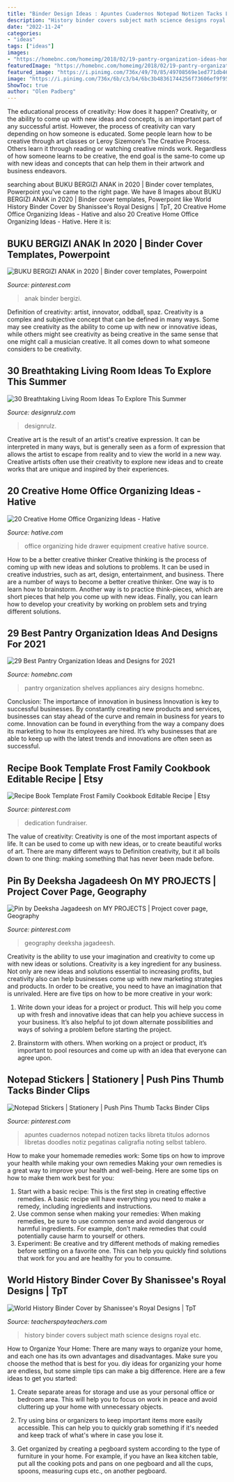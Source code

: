 ```yaml
---
title: "Binder Design Ideas : Apuntes Cuadernos Notepad Notizen Tacks Libreta Titulos Adornos Libretas Doodles Notiz Pegatinas Caligrafia Noting Selbst Tablero"
description: "History binder covers subject math science designs royal etc"
date: "2022-11-24"
categories:
- "ideas"
tags: ["ideas"]
images:
- "https://homebnc.com/homeimg/2018/02/19-pantry-organization-ideas-homebnc.jpg"
featuredImage: "https://homebnc.com/homeimg/2018/02/19-pantry-organization-ideas-homebnc.jpg"
featured_image: "https://i.pinimg.com/736x/49/70/85/49708569e1ed771db4638af9cfaaa434.jpg"
image: "https://i.pinimg.com/736x/6b/c3/b4/6bc3b48361744256f73606ef9f95aa59.jpg"
ShowToc: true
author: "Olen Padberg"
---
```



The educational process of creativity: How does it happen?
Creativity, or the ability to come up with new ideas and concepts, is an important part of any successful artist. However, the process of creativity can vary depending on how someone is educated. Some people learn how to be creative through art classes or Leroy Sizemore’s The Creative Process. Others learn it through reading or watching creative minds work. Regardless of how someone learns to be creative, the end goal is the same-to come up with new ideas and concepts that can help them in their artwork and business endeavors.

	

		
searching about BUKU BERGIZI ANAK in 2020 | Binder cover templates, Powerpoint you've came to the right page. We have 8 Images about BUKU BERGIZI ANAK in 2020 | Binder cover templates, Powerpoint like World History Binder Cover by Shanissee&#039;s Royal Designs | TpT, 20 Creative Home Office Organizing Ideas - Hative and also 20 Creative Home Office Organizing Ideas - Hative. Here it is:
		
    
## BUKU BERGIZI ANAK In 2020 | Binder Cover Templates, Powerpoint

<img loading=lazy src="https://i.pinimg.com/736x/ed/78/bf/ed78bfb6dda26e17a98772dc136feb69.jpg" onerror="this.onerror=null;this.src='https://tse3.mm.bing.net/th?id=OIP.um8z3UJuOvqDs5DwRX_eRQHaKd&amp;pid=15.1';" alt="BUKU BERGIZI ANAK in 2020 | Binder cover templates, Powerpoint">

_Source: pinterest.com_

>anak binder bergizi. 

	

Definition of creativity: artist, innovator, oddball, spaz.
Creativity is a complex and subjective concept that can be defined in many ways. Some may see creativity as the ability to come up with new or innovative ideas, while others might see creativity as being creative in the same sense that one might call a musician creative. It all comes down to what someone considers to be creativity.

    
## 30 Breathtaking Living Room Ideas To Explore This Summer

<img loading=lazy src="https://cdn.designrulz.com/wp-content/uploads/2015/07/MODERN-LIVING-ROOM-DESIGNRULZ-2.png" onerror="this.onerror=null;this.src='https://tse4.mm.bing.net/th?id=OIP.bGmH6bvbPjnb8FgLr6CxSwHaE8&amp;pid=15.1';" alt="30 Breathtaking Living Room Ideas To Explore This Summer">

_Source: designrulz.com_

>designrulz. 

	

Creative art is the result of an artist's creative expression. It can be interpreted in many ways, but is generally seen as a form of expression that allows the artist to escape from reality and to view the world in a new way. Creative artists often use their creativity to explore new ideas and to create works that are unique and inspired by their experiences.

    
## 20 Creative Home Office Organizing Ideas - Hative

<img loading=lazy src="https://hative.com/wp-content/uploads/2014/11/office-organizing-ideas/5-hide-office-equipment-in-drawer.jpg" onerror="this.onerror=null;this.src='https://tse2.mm.bing.net/th?id=OIP.lVQ4CC3McuSrQFPHWMAaXwHaJ_&amp;pid=15.1';" alt="20 Creative Home Office Organizing Ideas - Hative">

_Source: hative.com_

>office organizing hide drawer equipment creative hative source. 

	

How to be a better creative thinker
Creative thinking is the process of coming up with new ideas and solutions to problems. It can be used in creative industries, such as art, design, entertainment, and business. There are a number of ways to become a better creative thinker. One way is to learn how to brainstorm. Another way is to practice think-pieces, which are short pieces that help you come up with new ideas. Finally, you can learn how to develop your creativity by working on problem sets and trying different solutions.

    
## 29 Best Pantry Organization Ideas And Designs For 2021

<img loading=lazy src="https://homebnc.com/homeimg/2018/02/19-pantry-organization-ideas-homebnc.jpg" onerror="this.onerror=null;this.src='https://tse3.mm.bing.net/th?id=OIP.k3G4ZTKKZcB6fbuDLTdkDgHaJ4&amp;pid=15.1';" alt="29 Best Pantry Organization Ideas and Designs for 2021">

_Source: homebnc.com_

>pantry organization shelves appliances airy designs homebnc. 

	

Conclusion: The importance of innovation in business
Innovation is key to successful businesses. By constantly creating new products and services, businesses can stay ahead of the curve and remain in business for years to come. Innovation can be found in everything from the way a company does its marketing to how its employees are hired. It’s why businesses that are able to keep up with the latest trends and innovations are often seen as successful.

    
## Recipe Book Template Frost Family Cookbook Editable Recipe | Etsy

<img loading=lazy src="https://i.pinimg.com/736x/6b/c3/b4/6bc3b48361744256f73606ef9f95aa59.jpg" onerror="this.onerror=null;this.src='https://tse1.mm.bing.net/th?id=OIP.2ULUnpwEjw_Z_pKjXInANgHaJQ&amp;pid=15.1';" alt="Recipe Book Template Frost Family Cookbook Editable Recipe | Etsy">

_Source: pinterest.com_

>dedication fundraiser. 

	

The value of creativity:
Creativity is one of the most important aspects of life. It can be used to come up with new ideas, or to create beautiful works of art. There are many different ways to Definition creativity, but it all boils down to one thing: making something that has never been made before.

    
## Pin By Deeksha Jagadeesh On MY PROJECTS | Project Cover Page, Geography

<img loading=lazy src="https://i.pinimg.com/736x/49/70/85/49708569e1ed771db4638af9cfaaa434.jpg" onerror="this.onerror=null;this.src='https://tse2.mm.bing.net/th?id=OIP.B089Lua8qHwT8QpvQ21XCAHaKJ&amp;pid=15.1';" alt="Pin by Deeksha Jagadeesh on MY PROJECTS | Project cover page, Geography">

_Source: pinterest.com_

>geography deeksha jagadeesh. 

	

Creativity is the ability to use your imagination and creativity to come up with new ideas or solutions.
Creativity is a key ingredient for any business. Not only are new ideas and solutions essential to increasing profits, but creativity also can help businesses come up with new marketing strategies and products. In order to be creative, you need to have an imagination that is unrivaled. Here are five tips on how to be more creative in your work: 
1. Write down your ideas for a project or product. This will help you come up with fresh and innovative ideas that can help you achieve success in your business. It’s also helpful to jot down alternate possibilities and ways of solving a problem before starting the project. 

2. Brainstorm with others. When working on a project or product, it’s important to pool resources and come up with an idea that everyone can agree upon.

    
## Notepad Stickers | Stationery | Push Pins Thumb Tacks Binder Clips

<img loading=lazy src="https://i.pinimg.com/736x/10/12/e3/1012e3402288f5121573c87de3ea2925.jpg" onerror="this.onerror=null;this.src='https://tse4.mm.bing.net/th?id=OIP.upqIluJrVonVAA98JRAn7QHaMA&amp;pid=15.1';" alt="Notepad Stickers | Stationery | Push Pins Thumb Tacks Binder Clips">

_Source: pinterest.com_

>apuntes cuadernos notepad notizen tacks libreta titulos adornos libretas doodles notiz pegatinas caligrafia noting selbst tablero. 

	

How to make your homemade remedies work: Some tips on how to improve your health while making your own remedies
Making your own remedies is a great way to improve your health and well-being. Here are some tips on how to make them work best for you: 
1. Start with a basic recipe: This is the first step in creating effective remedies. A basic recipe will have everything you need to make a remedy, including ingredients and instructions. 
2. Use common sense when making your remedies: When making remedies, be sure to use common sense and avoid dangerous or harmful ingredients. For example, don’t make remedies that could potentially cause harm to yourself or others. 
3. Experiment: Be creative and try different methods of making remedies before settling on a favorite one. This can help you quickly find solutions that work for you and are healthy for you to consume.

    
## World History Binder Cover By Shanissee&#039;s Royal Designs | TpT

<img loading=lazy src="https://ecdn.teacherspayteachers.com/thumbitem/World-History-Binder-Cover-2013658-1459799798/original-2013658-1.jpg" onerror="this.onerror=null;this.src='https://tse4.mm.bing.net/th?id=OIP.sn-BuwSJbK5y8Uiq5MCTLAAAAA&amp;pid=15.1';" alt="World History Binder Cover by Shanissee&#039;s Royal Designs | TpT">

_Source: teacherspayteachers.com_

>history binder covers subject math science designs royal etc. 

	

How to Organize Your Home: There are many ways to organize your home, and each one has its own advantages and disadvantages. Make sure you choose the method that is best for you.
diy ideas for organizing your home are endless, but some simple tips can make a big difference. Here are a few ideas to get you started:
1. Create separate areas for storage and use as your personal office or bedroom area. This will help you to focus on work in peace and avoid cluttering up your home with unnecessary objects.

2. Try using bins or organizers to keep important items more easily accessible. This can help you to quickly grab something if it's needed and keep track of what's where in case you lose it.

3. Get organized by creating a pegboard system according to the type of furniture in your home. For example, if you have an Ikea kitchen table, put all the cooking pots and pans on one pegboard and all the cups, spoons, measuring cups etc., on another pegboard.


